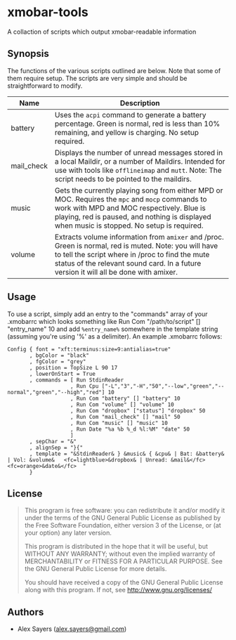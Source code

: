 xmobar-tools
============

A collaction of scripts which output xmobar-readable information

Synopsis
--------

The functions of the various scripts outlined are below.  Note that some of them require setup. The scripts are very simple and should be straightforward to modify.

<table>
  <thead>
    <tr>
      <th>Name</th>
      <th>Description</th>
    </tr>
  </thead>
  <tbody>
    <tr>
      <td>battery</td>
      <td>Uses the <code>acpi</code> command to generate a battery percentage. Green is normal, red is less than 10% remaining, and yellow is charging. No setup required.</td>
    </tr>
    <tr>
      <td>mail_check</td>
      <td>Displays the number of unread messages stored in a local Maildir, or a number of Maildirs. Intended for use with tools like <code>offlineimap</code> and <code>mutt</code>. Note: The script needs to be pointed to the maildirs.</td>
    </tr>
    <tr>
      <td>music</td>
      <td>Gets the currently playing song from either MPD or MOC. Requires the <code>mpc</code> and <code>mocp</code> commands to work with MPD and MOC respectively. Blue is playing, red is paused, and nothing is displayed when music is stopped. No setup is required.</td>
    </tr>
    <tr>
      <td>volume</td>
      <td>Extracts volume information from <code>amixer</code> and /proc. Green is normal, red is muted. Note: you will have to tell the script where in /proc to find the mute status of the relevant sound card. In a future version it will all be done with amixer.</td>
    </tr>
  </tbody>
</table>


Usage
-----

To use a script, simply add an entry to the "commands" array of your .xmobarrc which looks something like
   Run Com "/path/to/script" [] "entry_name" 10
and add `%entry_name%` somewhere in the template string (assuming you're using '%' as a delimiter). An example .xmobarrc follows:

    Config { font = "xft:terminus:size=9:antialias=true"
           , bgColor = "black"
           , fgColor = "grey"
           , position = TopSize L 90 17
           , lowerOnStart = True
           , commands = [ Run StdinReader
                        , Run Cpu ["-L","3","-H","50","--low","green","--normal","green","--high","red"] 10
                        , Run Com "battery" [] "battery" 10
                        , Run Com "volume" [] "volume" 10
                        , Run Com "dropbox" ["status"] "dropbox" 50
                        , Run Com "mail_check" [] "mail" 50
                        , Run Com "music" [] "music" 10
                        , Run Date "%a %b %_d %l:%M" "date" 50
                        ]
           , sepChar = "&"
           , alignSep = "}{"
           , template = "&StdinReader& } &music& { &cpu& | Bat: &battery& | Vol: &volume&   <fc=lightblue>&dropbox& | Unread: &mail&</fc>   <fc=orange>&date&</fc>  "
           }


License
-------

> This program is free software: you can redistribute it and/or modify
> it under the terms of the GNU General Public License as published by
> the Free Software Foundation, either version 3 of the License, or
> (at your option) any later version.
>
> This program is distributed in the hope that it will be useful,
> but WITHOUT ANY WARRANTY; without even the implied warranty of
> MERCHANTABILITY or FITNESS FOR A PARTICULAR PURPOSE.  See the
> GNU General Public License for more details.
>
> You should have received a copy of the GNU General Public License
> along with this program.  If not, see <http://www.gnu.org/licenses/>


Authors
-------

- Alex Sayers (alex.sayers@gmail.com)
